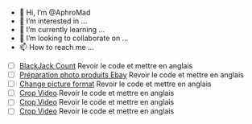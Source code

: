 - 👋 Hi, I’m @AphroMad
- 👀 I’m interested in ...
- 🌱 I’m currently learning ...
- 💞️ I’m looking to collaborate on ...
- 📫 How to reach me ...

<!---
AphroMad/AphroMad is a ✨ special ✨ repository because its `README.md` (this file) appears on your GitHub profile.
You can click the Preview link to take a look at your changes.
--->

- [ ] [BlackJack Count](https://github.com/AphroMad/Blackjack_count "BlackJack") Revoir le code et mettre en anglais 
- [ ] [Préparation photo produits Ebay](https://github.com/AphroMad/Prepa_photo_produit "Préparation Produits") Revoir le code et mettre en anglais 
- [ ] [Change picture format](https://github.com/AphroMad/JPG-to-PNG/blob/main/JPG_PNG.py "Format") Revoir le code et mettre en anglais 
- [ ] [Crop Video](https://github.com/AphroMad/Croping_video/blob/main/crop.py "CropVideo") Revoir le code et mettre en anglais 
- [ ] [Crop Video](https://github.com/AphroMad/Croping_video/blob/main/crop.py "CropVideo") Revoir le code et mettre en anglais 
- [ ] [Crop Video](https://github.com/AphroMad/Croping_video/blob/main/crop.py "CropVideo") Revoir le code et mettre en anglais 
